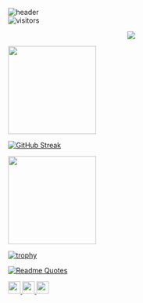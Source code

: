 
![header](https://capsule-render.vercel.app/api?type=waving&color=0:D9AB04,25:FA2,75:D93D04,100:BA0000&height=250&section=header&text=Tharindu%20Gimras&fontSize=90&animation=fadeIn&fontAlignY=38&desc=%20Web%20and%20Mobile%20App%20Developer!&descAlignY=55&descAlign=63.5&fontColor=ffffff)  
![visitors](https://visitor-badge.glitch.me/badge?page_id=Hedes-Productions&left_color=red&right_color=black)


<p align="center">
  <!-- Typing SVG by DenverCoder1 - https://github.com/DenverCoder1/readme-typing-svg -->
  <a href="https://github.com/DenverCoder1/readme-typing-svg">
    <img src="https://readme-typing-svg.demolab.com/?lines=Full-stack%20web%20and%20app%20developer;Electrical%20Eng.%20Undergraduate(UOM);
    Machine%20Learning %20Enthusiastic&center=true&width=480&height=45&color=D9AB04&vCenter=true=&pause=1000&size=20" /></a>
</p>



<p float="center">
<img height="180em" src="https://github-readme-stats.vercel.app/api?username=Hedes-Productions" /> 

[![GitHub Streak](https://streak-stats.demolab.com/?user=DenverCoder1)](https://git.io/streak-stats)

<img height="180em" src="https://github-readme-stats.vercel.app/api/top-langs/?username=Hedes-Productions&exclude_repo=kvasir,machine-learning&langs_count=9&layout=compact&hide=CSS,PHP"/>

[![trophy](https://github-profile-trophy.vercel.app/?username=Hedes-Productions&row=2&column=3&no-frame=true)](https://github.com/ryo-ma/github-profile-trophy)


</p>



[![Readme Quotes](https://quotes-github-readme.vercel.app/api?type=horizontal&quote=You%20Create%20Opportunities,%20they%20just%20don't%20happen)](https://github.com/piyushsuthar/github-readme-quotes)


<p left="center">
<a href="https://www.linkedin.com/in/tharindu-gimras-19b438202/">
  <img src="https://img.shields.io/badge/linkedin-%230077B5.svg?&style=for-the-badge&logo=linkedin&logoColor=white" height=25>
</a> 
<a href="https://www.facebook.com/tharindu.gimras.7">
  <img src="https://img.shields.io/badge/Facebook-1877F2?style=for-the-badge&logo=facebook&logoColor=white" height=25>
</a>
<a href="mailto:tharindugimras@gmail.com">
  <img src="https://img.shields.io/badge/Gmail-D14836?style=for-the-badge&logo=gmail&logoColor=white" height=25>
</a>
</p>